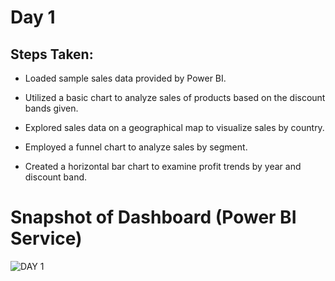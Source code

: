 # Day 1



## Steps Taken:


   - Loaded sample sales data provided by Power BI.


   - Utilized a basic chart to analyze sales of products based on the discount bands given.
   


   - Explored sales data on a geographical map to visualize sales by country.


   - Employed a funnel chart to analyze sales by segment.


   - Created a horizontal bar chart to examine profit trends by year and discount band.





# Snapshot of Dashboard (Power BI Service)

![DAY 1](https://github.com/psahu1110/POWER-BI/assets/114385902/0dbf1b79-e5b9-4aa5-9b94-132c259182c8.jpg)






